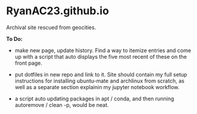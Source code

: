# RyanAC23.github.io

Archival site rescued from geocities.


<b>To Do:</b>
* make new page, update history. Find a way to itemize entries and come up with
a script that auto displays the five most recent of these on the front page.

* put dotfiles in new repo and link to it. Site should contain my full setup instructions for
  installing ubuntu-mate and archlinux from scratch, as well as a separate section explainin my
  jupyter notebook workflow.
* a script auto updating packages in apt / conda, and then running autoremove / clean -p, would be
  neat.
